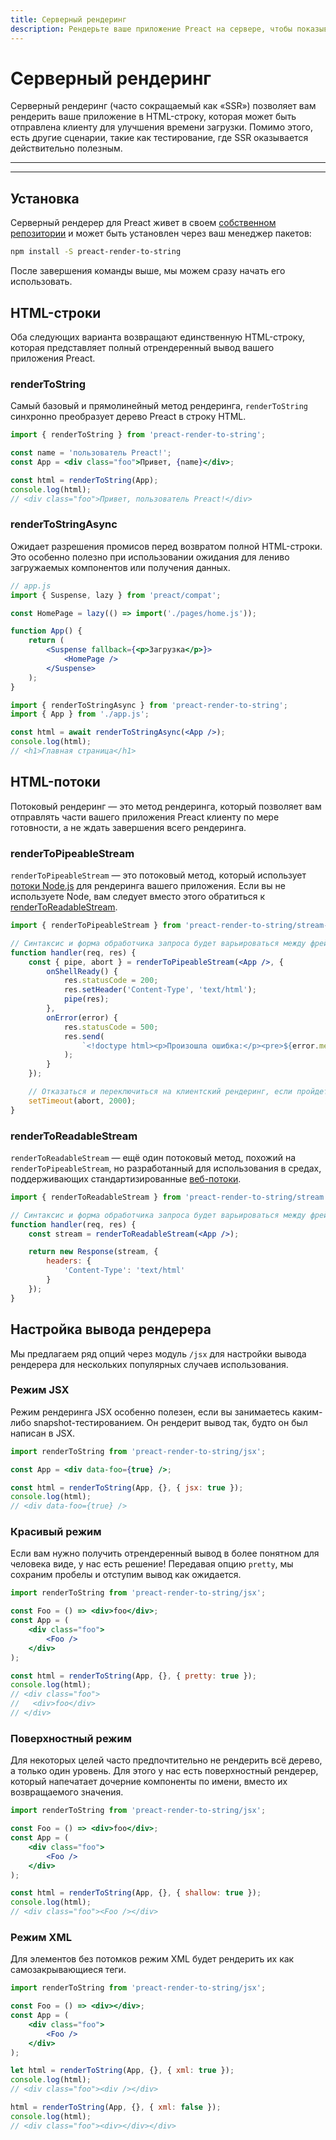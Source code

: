 ```yaml
---
title: Серверный рендеринг
description: Рендерьте ваше приложение Preact на сервере, чтобы показывать контент пользователям быстрее
---
```


# Серверный рендеринг

Серверный рендеринг (часто сокращаемый как «SSR») позволяет вам рендерить ваше приложение в HTML-строку, которая может быть отправлена клиенту для улучшения времени загрузки. Помимо этого, есть другие сценарии, такие как тестирование, где SSR оказывается действительно полезным.

---

<toc></toc>

---

## Установка

Серверный рендерер для Preact живет в своем [собственном репозитории](https://github.com/preactjs/preact-render-to-string/) и может быть установлен через ваш менеджер пакетов:

```bash
npm install -S preact-render-to-string
```

После завершения команды выше, мы можем сразу начать его использовать.

## HTML-строки

Оба следующих варианта возвращают единственную HTML-строку, которая представляет полный отрендеренный вывод вашего приложения Preact.

### renderToString

Самый базовый и прямолинейный метод рендеринга, `renderToString` синхронно преобразует дерево Preact в строку HTML.

```jsx
import { renderToString } from 'preact-render-to-string';

const name = 'пользователь Preact!';
const App = <div class="foo">Привет, {name}</div>;

const html = renderToString(App);
console.log(html);
// <div class="foo">Привет, пользователь Preact!</div>
```

### renderToStringAsync

Ожидает разрешения промисов перед возвратом полной HTML-строки. Это особенно полезно при использовании ожидания для лениво загружаемых компонентов или получения данных.

```jsx
// app.js
import { Suspense, lazy } from 'preact/compat';

const HomePage = lazy(() => import('./pages/home.js'));

function App() {
	return (
		<Suspense fallback={<p>Загрузка</p>}>
			<HomePage />
		</Suspense>
	);
}
```

```jsx
import { renderToStringAsync } from 'preact-render-to-string';
import { App } from './app.js';

const html = await renderToStringAsync(<App />);
console.log(html);
// <h1>Главная страница</h1>
```

## HTML-потоки

Потоковый рендеринг — это метод рендеринга, который позволяет вам отправлять части вашего приложения Preact клиенту по мере готовности, а не ждать завершения всего рендеринга.

### renderToPipeableStream

`renderToPipeableStream` — это потоковый метод, который использует [потоки Node.js](https://nodejs.org/api/stream.html) для рендеринга вашего приложения. Если вы не используете Node, вам следует вместо этого обратиться к [renderToReadableStream](#rendertoreadablestream).

```jsx
import { renderToPipeableStream } from 'preact-render-to-string/stream-node';

// Синтаксис и форма обработчика запроса будет варьироваться между фреймворками
function handler(req, res) {
	const { pipe, abort } = renderToPipeableStream(<App />, {
		onShellReady() {
			res.statusCode = 200;
			res.setHeader('Content-Type', 'text/html');
			pipe(res);
		},
		onError(error) {
			res.statusCode = 500;
			res.send(
				`<!doctype html><p>Произошла ошибка:</p><pre>${error.message}</pre>`
			);
		}
	});

	// Отказаться и переключиться на клиентский рендеринг, если пройдет достаточно времени.
	setTimeout(abort, 2000);
}
```

### renderToReadableStream

`renderToReadableStream` — ещё один потоковый метод, похожий на `renderToPipeableStream`, но разработанный для использования в средах, поддерживающих стандартизированные [веб-потоки](https://developer.mozilla.org/en-US/docs/Web/API/Streams_API).

```jsx
import { renderToReadableStream } from 'preact-render-to-string/stream';

// Синтаксис и форма обработчика запроса будет варьироваться между фреймворками
function handler(req, res) {
	const stream = renderToReadableStream(<App />);

	return new Response(stream, {
		headers: {
			'Content-Type': 'text/html'
		}
	});
}
```

## Настройка вывода рендерера

Мы предлагаем ряд опций через модуль `/jsx` для настройки вывода рендерера для нескольких популярных случаев использования.

### Режим JSX

Режим рендеринга JSX особенно полезен, если вы занимаетесь каким-либо snapshot-тестированием. Он рендерит вывод так, будто он был написан в JSX.

```jsx
import renderToString from 'preact-render-to-string/jsx';

const App = <div data-foo={true} />;

const html = renderToString(App, {}, { jsx: true });
console.log(html);
// <div data-foo={true} />
```

### Красивый режим

Если вам нужно получить отрендеренный вывод в более понятном для человека виде, у нас есть решение! Передавая опцию `pretty`, мы сохраним пробелы и отступим вывод как ожидается.

```jsx
import renderToString from 'preact-render-to-string/jsx';

const Foo = () => <div>foo</div>;
const App = (
	<div class="foo">
		<Foo />
	</div>
);

const html = renderToString(App, {}, { pretty: true });
console.log(html);
// <div class="foo">
//   <div>foo</div>
// </div>
```

### Поверхностный режим

Для некоторых целей часто предпочтительно не рендерить всё дерево, а только один уровень. Для этого у нас есть поверхностный рендерер, который напечатает дочерние компоненты по имени, вместо их возвращаемого значения.

```jsx
import renderToString from 'preact-render-to-string/jsx';

const Foo = () => <div>foo</div>;
const App = (
	<div class="foo">
		<Foo />
	</div>
);

const html = renderToString(App, {}, { shallow: true });
console.log(html);
// <div class="foo"><Foo /></div>
```

### Режим XML

Для элементов без потомков режим XML будет рендерить их как самозакрывающиеся теги.

```jsx
import renderToString from 'preact-render-to-string/jsx';

const Foo = () => <div></div>;
const App = (
	<div class="foo">
		<Foo />
	</div>
);

let html = renderToString(App, {}, { xml: true });
console.log(html);
// <div class="foo"><div /></div>

html = renderToString(App, {}, { xml: false });
console.log(html);
// <div class="foo"><div></div></div>
```
